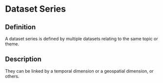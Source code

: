 # Dataset Series

## Definition

A dataset series is defined by multiple datasets relating to the same topic or theme.&#x20;

## Description

They can be linked by a temporal dimension or a geospatial dimension, or others.

